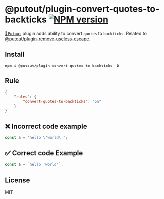 # @putout/plugin-convert-quotes-to-backticks [![NPM version][NPMIMGURL]][NPMURL]

[NPMIMGURL]: https://img.shields.io/npm/v/@putout/plugin-convert-quotes-to-backticks.svg?style=flat&longCache=true
[NPMURL]: https://npmjs.org/package/@putout/plugin-convert-quotes-to-backticks "npm"

[🐊`Putout`](https://github.com/coderaiser/putout) plugin adds ability to convert `quotes` to `backticks`. Related to [@putout/plugin-remove-useless-escape](https://github.com/coderaiser/putout/tree/master/packages/plugin-remove-useless-escape).

## Install

```
npm i @putout/plugin-convert-quotes-to-backticks -D
```

## Rule

```json
{
    "rules": {
        "convert-quotes-to-backticks": "on"
    }
}
```

## ❌ Incorrect code example

```js
const a = 'hello \'world\'';
```

## ✅ Correct code Example

```js
const a = `hello 'world'`;
```

## License

MIT
